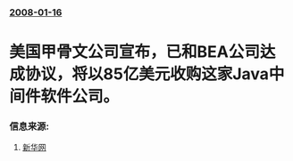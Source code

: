 ### [2008-01-16](/news/2008/01/16/index.md)

##### 
# 美国甲骨文公司宣布，已和BEA公司达成协议，将以85亿美元收购这家Java中间件软件公司。




### 信息来源:

1. [新华网](http://news.xinhuanet.com/newscenter/2008-01/17/content_7438342.htm)
